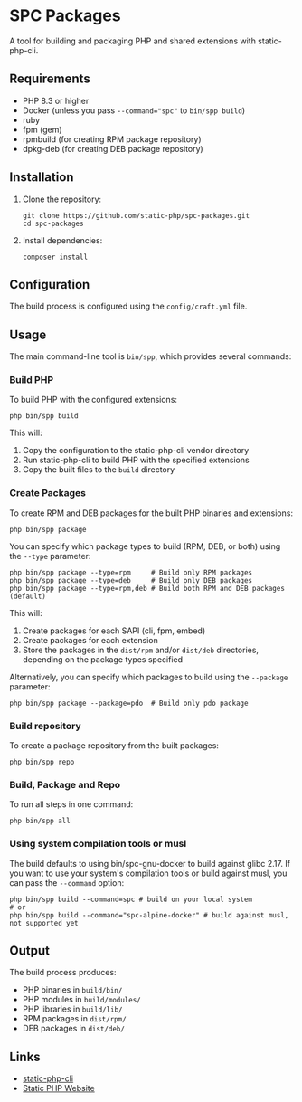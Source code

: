 # SPC Packages

A tool for building and packaging PHP and shared extensions with static-php-cli.

## Requirements

- PHP 8.3 or higher
- Docker (unless you pass `--command="spc"` to `bin/spp build`)
- ruby
- fpm (gem)
- rpmbuild (for creating RPM package repository)
- dpkg-deb (for creating DEB package repository)

## Installation

1. Clone the repository:
   ```
   git clone https://github.com/static-php/spc-packages.git
   cd spc-packages
   ```

2. Install dependencies:
   ```
   composer install
   ```

## Configuration

The build process is configured using the `config/craft.yml` file.

## Usage

The main command-line tool is `bin/spp`, which provides several commands:

### Build PHP

To build PHP with the configured extensions:

```
php bin/spp build
```

This will:
1. Copy the configuration to the static-php-cli vendor directory
2. Run static-php-cli to build PHP with the specified extensions
3. Copy the built files to the `build` directory

### Create Packages

To create RPM and DEB packages for the built PHP binaries and extensions:

```
php bin/spp package
```

You can specify which package types to build (RPM, DEB, or both) using the `--type` parameter:

```
php bin/spp package --type=rpm     # Build only RPM packages
php bin/spp package --type=deb     # Build only DEB packages
php bin/spp package --type=rpm,deb # Build both RPM and DEB packages (default)
```

This will:
1. Create packages for each SAPI (cli, fpm, embed)
2. Create packages for each extension
3. Store the packages in the `dist/rpm` and/or `dist/deb` directories, depending on the package types specified

Alternatively, you can specify which packages to build using the `--package` parameter:

```
php bin/spp package --package=pdo  # Build only pdo package
```

### Build repository

To create a package repository from the built packages:

```
php bin/spp repo
```

### Build, Package and Repo

To run all steps in one command:

```
php bin/spp all
```

### Using system compilation tools or musl

The build defaults to using bin/spc-gnu-docker to build against glibc 2.17. If you want to use your system's compilation tools or build against musl, you can pass the `--command` option:

```
php bin/spp build --command=spc # build on your local system
# or
php bin/spp build --command="spc-alpine-docker" # build against musl, not supported yet
```

## Output

The build process produces:

- PHP binaries in `build/bin/`
- PHP modules in `build/modules/`
- PHP libraries in `build/lib/`
- RPM packages in `dist/rpm/`
- DEB packages in `dist/deb/`

## Links

- [static-php-cli](https://github.com/crazywhalecc/static-php-cli)
- [Static PHP Website](https://static-php.dev)
